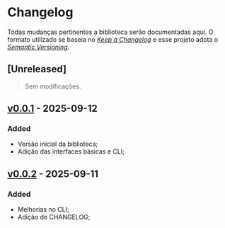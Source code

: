 # Changelog

Todas mudanças pertinentes a biblioteca serão documentadas aqui. O formato utilizado se baseia no [_Keep a Changelog_](https://keepachangelog.com/en/1.1.0/) e esse projeto adota o [_Semantic Versioning_](https://semver.org/spec/v2.0.0.html).

## [Unreleased]

> Sem modificações.

## [v0.0.1](https://github.com/aiboxlab/data-lake/releases/tag/v0.0.0) - 2025-09-12

### Added

- Versão inicial da biblioteca;
- Adição das interfaces básicas e CLI;

## [v0.0.2](https://github.com/aiboxlab/data-lake/releases/tag/v0.0.2) - 2025-09-11

### Added

- Melhorias no CLI;
- Adição de CHANGELOG;
